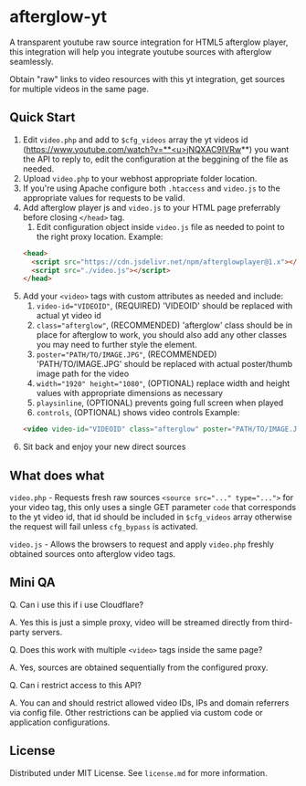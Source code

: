 # afterglow-yt
A transparent youtube raw source integration for HTML5 afterglow player, this integration will help you integrate youtube sources with afterglow seamlessly.

Obtain "raw" links to video resources with this yt integration, get sources for multiple videos in the same page.

## Quick Start

1. Edit `video.php` and add to `$cfg_videos` array the yt videos id (https://www.youtube.com/watch?v=**<u>jNQXAC9IVRw</u>**) you want the API to reply to, edit the configuration at the beggining of the file as needed.
  2. Upload `video.php` to your webhost appropriate folder location.
  3. If you're using Apache configure both `.htaccess` and `video.js` to the appropriate values for requests to be valid.
4. Add afterglow player js and `video.js` to your HTML page preferrably before closing `</head>` tag.
   1. Edit configuration object inside `video.js` file as needed to point to the right proxy location.
   Example:
   ```html
   <head>
     <script src="https://cdn.jsdelivr.net/npm/afterglowplayer@1.x"></script>
     <script src="./video.js"></script>
   </head>
   ```
5. Add your `<video>` tags with custom attributes as needed and include:
   1. `video-id="VIDEOID"`, (REQUIRED) 'VIDEOID' should be replaced with actual yt video id
   2. `class="afterglow"`, (RECOMMENDED) 'afterglow' class should be in place for afterglow to work, you should also add any other classes you may need to further style the element.
   3. `poster="PATH/TO/IMAGE.JPG"`, (RECOMMENDED) 'PATH/TO/IMAGE.JPG' should be replaced with actual poster/thumb image path for the video
   4. `width="1920" height="1080"`, (OPTIONAL) replace width and height values with appropriate dimensions as necessary
   5. `playsinline`, (OPTIONAL) prevents going full screen when played
   6. `controls`, (OPTIONAL) shows video controls
   Example:
   ```html
   <video video-id="VIDEOID" class="afterglow" poster="PATH/TO/IMAGE.JPG" width="1920" height="1080" playsinline controls></video>
   ```
6. Sit back and enjoy your new direct sources

## What does what

`video.php` - Requests fresh raw sources `<source src="..." type="...">` for your video tag, this only uses a single GET parameter `code` that corresponds to the yt video id, that id should be included in `$cfg_videos` array otherwise the request will fail unless `cfg_bypass` is activated.

`video.js` - Allows the browsers to request and apply `video.php` freshly obtained sources onto afterglow video tags.

## Mini QA

Q. Can i use this if i use Cloudflare?

A. Yes this is just a simple proxy, video will be streamed directly from third-party servers.

Q. Does this work with multiple `<video>` tags inside the same page?

A. Yes, sources are obtained sequentially from the configured proxy.

Q. Can i restrict access to this API?

A. You can and should restrict allowed video IDs, IPs and domain referrers via config file. Other restrictions can be applied via custom code or application configurations.

## License

Distributed under MIT License. See `license.md` for more information.
